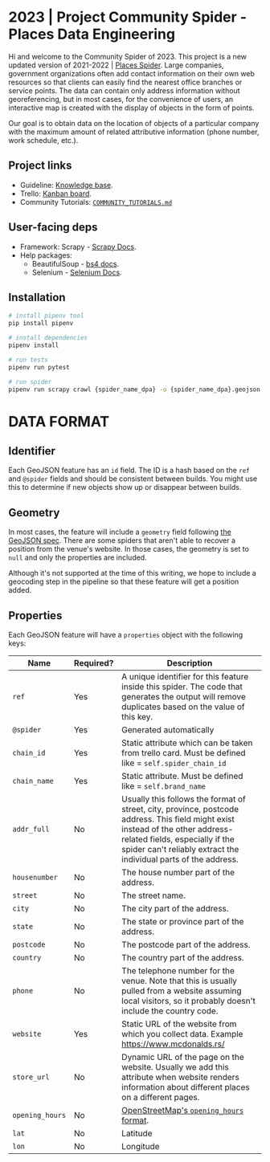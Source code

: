 # 2023 | Project Community Spider - Places Data Engineering

Hi and welcome to the Community Spider of 2023. This project is a new updated version of 2021-2022 | [Places Spider](https://gitlab.com/geo-spider/places-spider).
Large companies, government organizations often add contact information on their own web resources so that clients can easily find the nearest office branches or service points.
The data can contain only address information without georeferencing, but in most cases, for the convenience of users, an interactive map is created with the display of objects in the form of points.

Our goal is to obtain data on the location of objects of a particular company with the maximum amount of related attributive information (phone number, work schedule, etc.).

## Project links
* Guideline: [Knowledge base](https://twilty.com/app/viewer/962ca15e-2e9c-4d40-910b-4fb381547ab0).
* Trello: [Kanban board](https://trello.com/invite/b/wDuQECbB/ATTI8de3b06bd30f98006fbcad848f8d741e84BDCF17/global-data-engineering-places).
* Community Tutorials: [`COMMUNITY_TUTORIALS.md`](docs/COMMUNITY_TUTORIALS.md)

## User-facing deps
* Framework: Scrapy - [Scrapy Docs](https://scrapy.org/).
* Help packages:
    * BeautifulSoup - [bs4 docs](https://www.crummy.com/software/BeautifulSoup/bs4/doc/).
    * Selenium - [Selenium Docs](https://selenium-python.readthedocs.io/index.html).


## Installation
```bash
# install pipenv tool
pip install pipenv

# install dependencies
pipenv install

# run tests
pipenv run pytest

# run spider
pipenv run scrapy crawl {spider_name_dpa} -o {spider_name_dpa}.geojson --logfile={spider_name_dpa_error}.log -s LOGSTATS_FILE={spider_name_dpa_stats}.log 
```

# DATA FORMAT

## Identifier

Each GeoJSON feature has an `id` field. The ID is a hash based on the `ref` and `@spider` fields and should be consistent between builds. You might use this to determine if new objects show up or disappear between builds.

## Geometry

In most cases, the feature will include a `geometry` field following [the GeoJSON spec](https://tools.ietf.org/html/rfc7946#section-3.1). There are some spiders that aren't able to recover a position from the venue's website. In those cases, the geometry is set to `null` and only the properties are included.

Although it's not supported at the time of this writing, we hope to include a geocoding step in the pipeline so that these feature will get a position added.

## Properties

Each GeoJSON feature will have a `properties` object with the following keys:

| Name | Required? | Description |
|---|---|---|
| `ref`           | Yes | A unique identifier for this feature inside this spider. The code that generates the output will remove duplicates based on the value of this key.
| `@spider`       | Yes | Generated automatically
| `chain_id`      | Yes | Static attribute which can be taken from trello card. Must be defined like = `self.spider_chain_id`
| `chain_name`    | Yes | Static attribute. Must be defined like = `self.brand_name`
| `addr_full`     | No  | Usually this follows the format of street, city, province, postcode address. This field might exist instead of the other address-related fields, especially if the spider can't reliably extract the individual parts of the address.
| `housenumber`   | No  | The house number part of the address.
| `street`        | No  | The street name.
| `city`          | No  | The city part of the address.
| `state`         | No  | The state or province part of the address.
| `postcode`      | No  | The postcode part of the address.
| `country`       | No  | The country part of the address.
| `phone`         | No  | The telephone number for the venue. Note that this is usually pulled from a website assuming local visitors, so it probably doesn't include the country code.
| `website`       | Yes | Static URL of the website from which you collect data. Example https://www.mcdonalds.rs/
| `store_url`     | No  | Dynamic URL of the page on the website. Usually we add this attribute when website renders information about different places on a different pages.
| `opening_hours` | No  | [OpenStreetMap's `opening_hours` format](https://wiki.openstreetmap.org/wiki/Key:opening_hours#Examples).
| `lat`           | No  | Latitude
| `lon`           | No  | Longitude